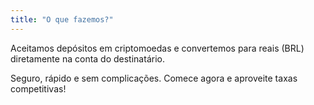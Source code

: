 ```yaml
---
title: "O que fazemos?"
---
```


Aceitamos depósitos em criptomoedas e convertemos para reais (BRL) diretamente na conta do destinatário.

Seguro, rápido e sem complicações. Comece agora e aproveite taxas competitivas!
